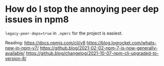 # How do I stop the annoying peer dep issues in npm8

`legacy-peer-deps=true` in `.npmrc` for the project is easiest.

Reading:
https://docs.npmjs.com/cli/v8
https://blog.logrocket.com/whats-new-in-npm-v7/
https://github.blog/2021-02-02-npm-7-is-now-generally-available/
https://github.blog/changelog/2021-10-07-npm-cli-upgraded-to-version-8/
